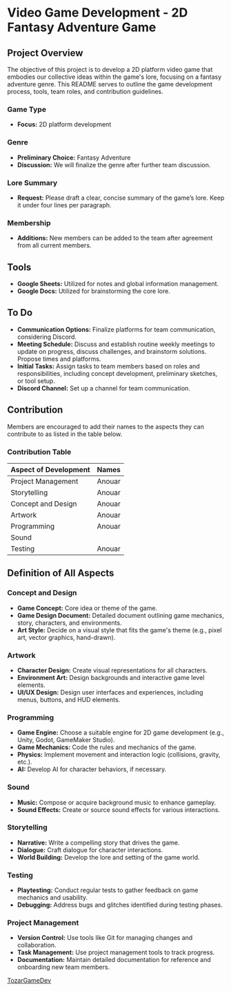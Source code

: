 # Video Game Development - 2D Fantasy Adventure Game

## Project Overview
The objective of this project is to develop a 2D platform video game that embodies our collective ideas within the game's lore, focusing on a fantasy adventure genre. This README serves to outline the game development process, tools, team roles, and contribution guidelines.

### Game Type
- **Focus:** 2D platform development

### Genre
- **Preliminary Choice:** Fantasy Adventure
- **Discussion:** We will finalize the genre after further team discussion.

### Lore Summary
- **Request:** Please draft a clear, concise summary of the game’s lore. Keep it under four lines per paragraph.

### Membership
- **Additions:** New members can be added to the team after agreement from all current members.

## Tools
- **Google Sheets:** Utilized for notes and global information management.
- **Google Docs:** Utilized for brainstorming the core lore.

## To Do
- **Communication Options:** Finalize platforms for team communication, considering Discord.
- **Meeting Schedule:** Discuss and establish routine weekly meetings to update on progress, discuss challenges, and brainstorm solutions. Propose times and platforms.
- **Initial Tasks:** Assign tasks to team members based on roles and responsibilities, including concept development, preliminary sketches, or tool setup.
- **Discord Channel:** Set up a channel for team communication.

## Contribution
Members are encouraged to add their names to the aspects they can contribute to as listed in the table below.

### Contribution Table
| Aspect of Development | Names       |
|-----------------------|-------------|
| Project Management    | Anouar      |
| Storytelling          | Anouar      |
| Concept and Design    | Anouar      |
| Artwork               | Anouar      |
| Programming           | Anouar      |
| Sound                 |             |
| Testing               | Anouar      |

## Definition of All Aspects
### Concept and Design
- **Game Concept:** Core idea or theme of the game.
- **Game Design Document:** Detailed document outlining game mechanics, story, characters, and environments.
- **Art Style:** Decide on a visual style that fits the game's theme (e.g., pixel art, vector graphics, hand-drawn).

### Artwork
- **Character Design:** Create visual representations for all characters.
- **Environment Art:** Design backgrounds and interactive game level elements.
- **UI/UX Design:** Design user interfaces and experiences, including menus, buttons, and HUD elements.

### Programming
- **Game Engine:** Choose a suitable engine for 2D game development (e.g., Unity, Godot, GameMaker Studio).
- **Game Mechanics:** Code the rules and mechanics of the game.
- **Physics:** Implement movement and interaction logic (collisions, gravity, etc.).
- **AI:** Develop AI for character behaviors, if necessary.

### Sound
- **Music:** Compose or acquire background music to enhance gameplay.
- **Sound Effects:** Create or source sound effects for various interactions.

### Storytelling
- **Narrative:** Write a compelling story that drives the game.
- **Dialogue:** Craft dialogue for character interactions.
- **World Building:** Develop the lore and setting of the game world.

### Testing
- **Playtesting:** Conduct regular tests to gather feedback on game mechanics and usability.
- **Debugging:** Address bugs and glitches identified during testing phases.

### Project Management
- **Version Control:** Use tools like Git for managing changes and collaboration.
- **Task Management:** Use project management tools to track progress.
- **Documentation:** Maintain detailed documentation for reference and onboarding new team members.

[TozarGameDev](https://github.com/Anouar0000/TozarGameDev/blob/main/TozarGameDev.md#tozargamedev)


